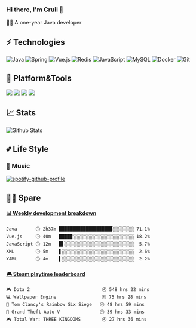 ### Hi there, I'm Cruii 👋
🏄‍♂️ A one-year Java developer

## ⚡ Technologies

![Java](https://img.shields.io/badge/-Java-gray?style=flat-square&logo=java&logoColor=007396)
![Spring](https://img.shields.io/badge/-Spring-gray?style=flat-square&logo=spring)
![Vue.js](https://img.shields.io/badge/-Vue.js-gray?style=flat-square&logo=vue.js)
![Redis](https://img.shields.io/badge/-Redis-gray?style=flat-square&logo=Redis)
![JavaScript](https://img.shields.io/badge/-JavaScript-gray?style=flat-square&logo=javascript)
![MySQL](https://img.shields.io/badge/-MySQL-gray?style=flat-square&logo=mysql&logoColor=blue)
![Docker](https://img.shields.io/badge/-Docker-gray?style=flat-square&logo=docker)
![Git](https://img.shields.io/badge/-Git-gray?style=flat-square&logo=git)

## 🔨 Platform&Tools
[![](https://img.shields.io/badge/macOS_Catalina-10.15.6-292e33?style=flat-square&logo=apple&logoColor=999999)](https://www.apple.com.cn)
[![](https://img.shields.io/badge/IntellJ_IDEA-2020.2-ea415b?style=flat-square&logo=intellij-idea&logoColor=000000)](https://jetbrains.com)
[![](https://img.shields.io/badge/Visual_Studio_Code-1.47-blue?style=flat-square&logo=visual-studio-code&logoColor=ffffff)](https://code.visualstudio.com/)
[![](https://img.shields.io/badge/WebStorm-2020.2-58c1ed?style=flat-square&logo=webstorm&logoColor=000000)](https://jetbrains.com)

## 📈 Stats
![Github Stats](https://github-readme-stats.vercel.app/api?username=Cruii&show_icons=true&theme=dracula)  
## 💕 Life Style
### 🎵 Music
[![spotify-github-profile](https://spotify-github-profile.vercel.app/api/view?uid=e979438zirmb7s3yctw95mhn4&cover_image=true)](https://github.com/kittinan/spotify-github-profile)

## 👨‍💻‍ Spare 
<!-- waka-box start -->
#### <a href="https://gist.github.com/d235c8ecfc2fb0fbd4b2513f3cf2647f" target="_blank">📊 Weekly development breakdown</a>
```text
Java       🕓 2h37m ███████████████████▉░░░░░░░░ 71.1%
Vue.js     🕓 40m   █████░░░░░░░░░░░░░░░░░░░░░░░ 18.2%
JavaScript 🕓 12m   █▌░░░░░░░░░░░░░░░░░░░░░░░░░░  5.7%
XML        🕓 5m    ▋░░░░░░░░░░░░░░░░░░░░░░░░░░░  2.6%
YAML       🕓 4m    ▌░░░░░░░░░░░░░░░░░░░░░░░░░░░  2.2%
```
<!-- Powered by https://github.com/YouEclipse/waka-box-go . -->
<!-- waka-box end -->
 
<!-- steam-box start -->
#### <a href="https://gist.github.com/b44d1f8705805ae078575596824909c6" target="_blank">🎮 Steam playtime leaderboard</a>
```text
🎮 Dota 2                           🕘 548 hrs 22 mins
💻 Wallpaper Engine                 🕘 75 hrs 28 mins
🔫 Tom Clancy's Rainbow Six Siege   🕘 48 hrs 59 mins
🚓 Grand Theft Auto V               🕘 39 hrs 33 mins
🎮 Total War: THREE KINGDOMS        🕘 27 hrs 36 mins
```
<!-- Powered by https://github.com/YouEclipse/steam-box . -->
<!-- steam-box end -->
